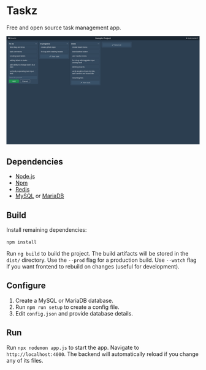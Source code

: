 # Taskz
Free and open source task management app.

![screenshot](screenshot.png?raw=true)

## Dependencies
- [Node.js](https://nodejs.org)
- [Npm](https://npmjs.com)
- [Redis](https://redis.io)
- [MySQL](https://mysql.com) or [MariaDB](https://mariadb.org)

## Build
Install remaining dependencies:

`npm install`

Run `ng build` to build the project. The build artifacts will be stored in the `dist/` directory. Use the `--prod` flag for a production build. Use `--watch` flag if you want frontend to rebuild on changes (useful for development).

## Configure
1. Create a MySQL or MariaDB database.
2. Run `npm run setup` to create a config file.
3. Edit `config.json` and provide database details.

## Run
Run `npx nodemon app.js` to start the app. Navigate to `http://localhost:4000`. The backend will automatically reload if you change any of its files.